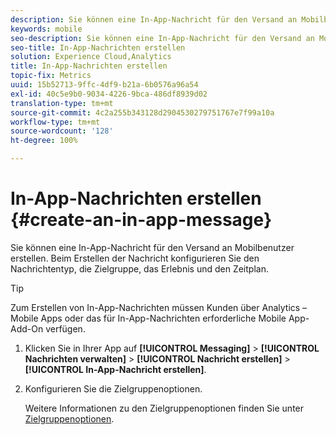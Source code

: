 ```yaml
---
description: Sie können eine In-App-Nachricht für den Versand an Mobilbenutzer erstellen. Beim Erstellen der Nachricht konfigurieren Sie den Nachrichtentyp, die Zielgruppe, das Erlebnis und den Zeitplan.
keywords: mobile
seo-description: Sie können eine In-App-Nachricht für den Versand an Mobilbenutzer erstellen. Beim Erstellen der Nachricht konfigurieren Sie den Nachrichtentyp, die Zielgruppe, das Erlebnis und den Zeitplan.
seo-title: In-App-Nachrichten erstellen
solution: Experience Cloud,Analytics
title: In-App-Nachrichten erstellen
topic-fix: Metrics
uuid: 15b52713-9ffc-4df9-b21a-6b0576a96a54
exl-id: 40c5e9b0-9034-4226-9bca-486df8939d02
translation-type: tm+mt
source-git-commit: 4c2a255b343128d2904530279751767e7f99a10a
workflow-type: tm+mt
source-wordcount: '128'
ht-degree: 100%

---
```


# In-App-Nachrichten erstellen {#create-an-in-app-message}

Sie können eine In-App-Nachricht für den Versand an Mobilbenutzer erstellen. Beim Erstellen der Nachricht konfigurieren Sie den Nachrichtentyp, die Zielgruppe, das Erlebnis und den Zeitplan.

>[!TIP]
>
>Zum Erstellen von In-App-Nachrichten müssen Kunden über Analytics – Mobile Apps oder das für In-App-Nachrichten erforderliche Mobile App-Add-On verfügen.

1. Klicken Sie in Ihrer App auf **[!UICONTROL Messaging]** > **[!UICONTROL Nachrichten verwalten]** > **[!UICONTROL Nachricht erstellen]** > **[!UICONTROL In-App-Nachricht erstellen]**.
1. Konfigurieren Sie die Zielgruppenoptionen.

   Weitere Informationen zu den Zielgruppenoptionen finden Sie unter [Zielgruppenoptionen](/help/using/in-app-messaging/t-in-app-message/c-audience-in-app-message.md).
